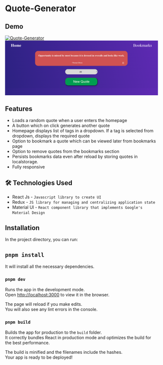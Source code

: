 # Quote-Generator

## Demo
[![Quote-Generator](https://img.shields.io/badge/Tryit-(here)-blue.svg)](https://trelloboard.vercel.app/)
![demo](./public/assets/Quote-generator.png)


  
## Features

- Loads a random quote when a user enters the homepage
- A button which on click generates another quote
- Homepage displays list of tags in a dropdown. If a tag is selected from dropdown, displays the required quote
- Option to bookmark a quote which can be viewed later from bookmarks page
- Option to remove quotes from the bookmarks section
- Persists bookmarks data even after reload by storing quotes in localstorage.
- Fully responsive

  
## 🛠 Technologies Used
- React Js - `Javascript library to create UI`
- Redux - `JS library for managing and centralizing application state`
- Material UI - `React component library that implements Google's Material Design`

  
## Installation
In the project directory, you can run:
## `pnpm install`

It will install all the necessary dependencies.

### `pnpm dev`

Runs the app in the development mode.\
Open [http://localhost:3000](http://localhost:3000) to view it in the browser.

The page will reload if you make edits.\
You will also see any lint errors in the console.


### `pnpm build`

Builds the app for production to the `build` folder.\
It correctly bundles React in production mode and optimizes the build for the best performance.

The build is minified and the filenames include the hashes.\
Your app is ready to be deployed!
